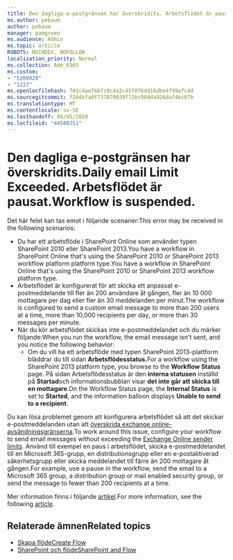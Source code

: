 ```yaml
---
title: Den dagliga e-postgränsen har överskridits. Arbetsflödet är pausat.
ms.author: pebaum
author: pebaum
manager: pamgreen
ms.audience: Admin
ms.topic: article
ROBOTS: NOINDEX, NOFOLLOW
localization_priority: Normal
ms.collection: Adm_O365
ms.custom:
- "5200020"
- "1227"
ms.openlocfilehash: 701c4aef6bfc0c4a2c4570f6dd16dbe4f99efc44
ms.sourcegitcommit: f28dafa0f727870038f72bc904da926daf4ec07b
ms.translationtype: MT
ms.contentlocale: sv-SE
ms.lasthandoff: 06/05/2020
ms.locfileid: "44580351"
---
```

# <a name="daily-email-limit-exceeded-workflow-is-suspended"></a><span data-ttu-id="a7f5a-103">Den dagliga e-postgränsen har överskridits.</span><span class="sxs-lookup"><span data-stu-id="a7f5a-103">Daily email Limit Exceeded.</span></span> <span data-ttu-id="a7f5a-104">Arbetsflödet är pausat.</span><span class="sxs-lookup"><span data-stu-id="a7f5a-104">Workflow is suspended.</span></span>

<span data-ttu-id="a7f5a-105">Det här felet kan tas emot i följande scenarier:</span><span class="sxs-lookup"><span data-stu-id="a7f5a-105">This error may be received in the following scenarios:</span></span>

- <span data-ttu-id="a7f5a-106">Du har ett arbetsflöde i SharePoint Online som använder typen SharePoint 2010 eller SharePoint 2013.You have a workflow in SharePoint Online that's using the SharePoint 2010 or SharePoint 2013 workflow platform platform type.</span><span class="sxs-lookup"><span data-stu-id="a7f5a-106">You have a workflow in SharePoint Online that's using the SharePoint 2010 or SharePoint 2013 workflow platform type.</span></span>
- <span data-ttu-id="a7f5a-107">Arbetsflödet är konfigurerat för att skicka ett anpassat e-postmeddelande till fler än 200 användare åt gången, fler än 10 000 mottagare per dag eller fler än 30 meddelanden per minut.</span><span class="sxs-lookup"><span data-stu-id="a7f5a-107">The workflow is configured to send a custom email message to more than 200 users at a time, more than 10,000 recipients per day, or more than 30 messages per minute.</span></span>
- <span data-ttu-id="a7f5a-108">När du kör arbetsflödet skickas inte e-postmeddelandet och du märker följande:</span><span class="sxs-lookup"><span data-stu-id="a7f5a-108">When you run the workflow, the email message isn't sent, and you notice the following behavior:</span></span>
    - <span data-ttu-id="a7f5a-109">Om du vill ha ett arbetsflöde med typen SharePoint 2013-plattform bläddrar du till sidan **Arbetsflödesstatus.**</span><span class="sxs-lookup"><span data-stu-id="a7f5a-109">For a workflow using the SharePoint 2013 platform type, you browse to the **Workflow Status** page.</span></span> <span data-ttu-id="a7f5a-110">På sidan Arbetsflödesstatus är den **interna statusen** inställd på **Startad**och informationsbubblan visar **det inte går att skicka till en mottagare**.</span><span class="sxs-lookup"><span data-stu-id="a7f5a-110">On the Workflow Status page, the **Internal Status** is set to **Started**, and the information balloon displays **Unable to send to a recipient**.</span></span>

<span data-ttu-id="a7f5a-111">Du kan lösa problemet genom att konfigurera arbetsflödet så att det skickar e-postmeddelanden utan att [överskrida exchange online-avsändningsgränserna](https://docs.microsoft.com/office365/servicedescriptions/exchange-online-service-description/exchange-online-limits#recipientlimits).</span><span class="sxs-lookup"><span data-stu-id="a7f5a-111">To work around this issue, configure your workflow to send email messages without exceeding the [Exchange Online sender limits](https://docs.microsoft.com/office365/servicedescriptions/exchange-online-service-description/exchange-online-limits#recipientlimits).</span></span> <span data-ttu-id="a7f5a-112">Använd till exempel en paus i arbetsflödet, skicka e-postmeddelandet till en Microsoft 365-grupp, en distributionsgrupp eller en e-postaktiverad säkerhetsgrupp eller skicka meddelandet till färre än 200 mottagare åt gången.</span><span class="sxs-lookup"><span data-stu-id="a7f5a-112">For example, use a pause in the workflow, send the email to a Microsoft 365 group, a distribution group or mail enabled security group, or send the message to fewer than 200 recipients at a time.</span></span>


<span data-ttu-id="a7f5a-113">Mer information finns i följande [artikel](https://support.microsoft.com/help/3150442/daily-email-limit-has-exceeded-and-your-workflow-has-been-suspended-or).</span><span class="sxs-lookup"><span data-stu-id="a7f5a-113">For more information, see the following [article](https://support.microsoft.com/help/3150442/daily-email-limit-has-exceeded-and-your-workflow-has-been-suspended-or).</span></span>

## <a name="related-topics"></a><span data-ttu-id="a7f5a-114">Relaterade ämnen</span><span class="sxs-lookup"><span data-stu-id="a7f5a-114">Related topics</span></span>
- [<span data-ttu-id="a7f5a-115">Skapa flöde</span><span class="sxs-lookup"><span data-stu-id="a7f5a-115">Create Flow</span></span>](https://support.office.com/article/Create-a-flow-for-a-list-or-library-in-SharePoint-Online-or-OneDrive-for-Business-a9c3e03b-0654-46af-a254-20252e580d01) 
- [<span data-ttu-id="a7f5a-116">SharePoint och flöde</span><span class="sxs-lookup"><span data-stu-id="a7f5a-116">SharePoint and Flow</span></span>](https://flow.microsoft.com/blog/sharepoint-and-flow/) 